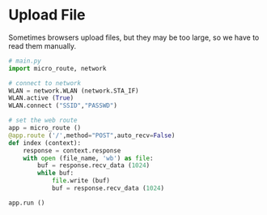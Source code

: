 # Upload File
Sometimes browsers upload files, but they may be too large, so we have to read them manually.

```python
# main.py
import micro_route, network

# connect to network
WLAN = network.WLAN (network.STA_IF)
WLAN.active (True)
WLAN.connect ("SSID","PASSWD")

# set the web route
app = micro_route ()
@app.route ('/',method="POST",auto_recv=False)
def index (context):
    response = context.response
    with open (file_name, 'wb') as file:
        buf = response.recv_data (1024)
        while buf:
            file.write (buf)
            buf = response.recv_data (1024)

app.run ()
```